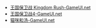 
- [王国保卫战 Kingdom Rush-GameUI.net](https://www.gameui.net/game/7270)
- [王国保卫战4-GameUI.net](https://www.gameui.net/game/3236)
- [猫咪和汤-GameUI.net](https://www.gameui.net/game/12576)

